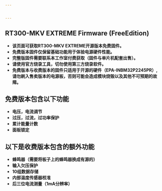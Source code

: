 ```yaml
---


---
```


<h2 id="rt300-mkv-extreme-firmware-freeedition"><span class="prefix"></span><span class="content">RT300-MKV EXTREME Firmware (FreeEdition)</span><span class="suffix"></span></h2>
<ul>
<li><strong>该页面可获取RT300-MKV EXTREME开源版本免费固件。</strong></li>
<li><strong>免费版本固件仅保留基础功能用于体验电源硬件性能。</strong></li>
<li><strong>完整版固件需要联系本工作室付费获取（固件与单片机配套出售）。</strong></li>
<li><strong>请使用官方烧录工具，切勿使用第三方烧录软件。</strong></li>
<li><strong>免费版本与收费版本的固件只适用于开源的硬件（EPA-INBM32P2245PR）,请勿刷入售卖版本的电源板，否则可能会造成模块烧毁以及其他不可预期的故障。</strong></li>
</ul>
<h2 id="免费版本包含以下功能"><span class="prefix"></span><span class="content">免费版本包含以下功能</span><span class="suffix"></span></h2>
<ul>
<li><strong>电压，电流调节</strong></li>
<li><strong>过压，过流，过功率保护</strong></li>
<li><strong>累计能量计数</strong></li>
<li><strong>面板锁定</strong></li>
</ul>
<h2 id="以下是收费版本包含的额外功能"><span class="prefix"></span><span class="content">以下是收费版本包含的额外功能</span><span class="suffix"></span></h2>
<ul>
<li><strong>蜂鸣器（需要将板子上的蜂鸣器换成有源的）</strong></li>
<li><strong>输入欠压保护</strong></li>
<li><strong>10组数据存储</strong></li>
<li><strong>内部温度传感器校准</strong></li>
<li><strong>后三位电流测量（1mA分辨率）</strong></li>
</ul>

